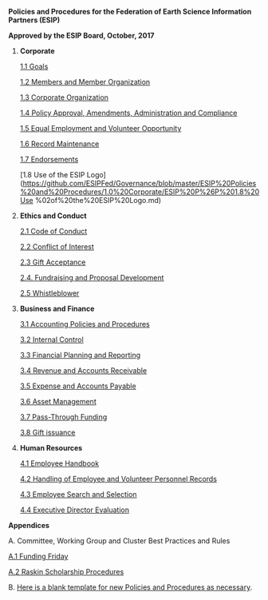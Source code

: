 **Policies and Procedures for the Federation of Earth Science
Information Partners (ESIP)**

**Approved by the ESIP Board, October, 2017**

1.  **Corporate**

    [1.1  Goals](https://github.com/ESIPFed/Governance/blob/master/ESIP%20Policies%20and%20Procedures/1.0%20Corporate/ESIP%20P%26P%201.1%20Goals.md)

    [1.2  Members and Member Organization](https://github.com/ESIPFed/Governance/blob/master/ESIP%20Policies%20and%20Procedures/1.0%20Corporate/ESIP%20P%26P%201.2%20Members%20and%20Member%20Organizations.md)

    [1.3  Corporate Organization](https://github.com/ESIPFed/Governance/blob/master/ESIP%20Policies%20and%20Procedures/1.0%20Corporate/ESIP%20P%26P%201.3%20Corporate%20Organization.md)

    [1.4  Policy Approval, Amendments, Administration and Compliance](https://github.com/ESIPFed/Governance/blob/master/ESIP%20Policies%20and%20Procedures/1.0%20Corporate/ESIP%20P%26P%201.4%20Policy%20Approval%2C%20Amendments%2C%20Administration%20and%20Compliance.md)
  
    [1.5  Equal Employment and Volunteer Opportunity](https://github.com/ESIPFed/Governance/blob/master/ESIP%20Policies%20and%20Procedures/1.0%20Corporate/ESIP%20P%26P%201.5%20Equal%20Opportunity.md)

    [1.6  Record Maintenance](https://github.com/ESIPFed/Governance/blob/master/ESIP%20Policies%20and%20Procedures/1.0%20Corporate/ESIP%20P%26P%201.6%20Record%20Maintenance%20Policy.md)

    [1.7  Endorsements](https://github.com/ESIPFed/Governance/blob/master/ESIP%20Policies%20and%20Procedures/1.0%20Corporate/ESIP%20P%26P%201.7%20Endorsements.md)

    [1.8  Use of the ESIP Logo](https://github.com/ESIPFed/Governance/blob/master/ESIP%20Policies%20and%20Procedures/1.0%20Corporate/ESIP%20P%26P%201.8%20Use %02of%20the%20ESIP%20Logo.md)

2.  **Ethics and Conduct**

    [2.1  Code of Conduct](https://github.com/ESIPFed/Governance/blob/master/ESIP%20Policies%20and%20Procedures/2.0%20Ethics%20and%20Conduct/ESIP%20P%26P%202.1%20Code%20of%20Conduct.md)
   
    [2.2  Conflict of Interest](https://github.com/ESIPFed/Governance/blob/master/ESIP%20Policies%20and%20Procedures/2.0%20Ethics%20and%20Conduct/ESIP%20P%26P%202.2%20Conflict%20Of%20Interest.md)

    [2.3  Gift Acceptance](https://github.com/ESIPFed/Governance/blob/master/ESIP%20Policies%20and%20Procedures/2.0%20Ethics%20and%20Conduct/ESIP%20P%26P%202.3%20Gift%20Acceptance%20Policy.md)

     [2.4. Fundraising and Proposal Development](https://github.com/ESIPFed/Governance/blob/master/ESIP%20Policies%20and%20Procedures/2.0%20Ethics%20and%20Conduct/ESIP%20P%26P%202.4%20Fundraising%20and%20Proposal%20Development%20Policy.md)

     [2.5 Whistleblower](https://github.com/ESIPFed/Governance/blob/master/ESIP%20Policies%20and%20Procedures/2.0%20Ethics%20and%20Conduct/ESIP%20P%26P%202.5%20Whistleblower%20Policy.md)
     
3.  **Business and Finance**

    [3.1 Accounting Policies and Procedures](https://github.com/ESIPFed/Governance/blob/master/ESIP%20Policies%20and%20Procedures/3.0%20Business%20and%20Finance/ESIP%20P%26P%203.1%20Accounting%20Policies%20and%20Procedures.md)

    [3.2 Internal Control](https://github.com/ESIPFed/Governance/blob/master/ESIP%20Policies%20and%20Procedures/3.0%20Business%20and%20Finance/ESIP%20P%26P%203.2%20Internal%20Control%20Policies%20and%20Procedures.md)

    [3.3 Financial Planning and Reporting](https://github.com/ESIPFed/Governance/blob/master/ESIP%20Policies%20and%20Procedures/3.0%20Business%20and%20Finance/ESIP%20P%26P%203.3%20Financial%20Planning%20and%20Reporting%20Policies.md)

    [3.4 Revenue and Accounts Receivable](https://github.com/ESIPFed/Governance/blob/master/ESIP%20Policies%20and%20Procedures/3.0%20Business%20and%20Finance/ESIP%20P%26P%203.4%20Revenue%20and%20Accounts%20Receivables%20Policies.md)

    [3.5 Expense and Accounts Payable](https://github.com/ESIPFed/Governance/blob/master/ESIP%20Policies%20and%20Procedures/3.0%20Business%20and%20Finance/ESIP%20P%26P%203.5%20Expenses%20and%20Accounts%20Payable%20Policies.md)

    [3.6 Asset Management](https://github.com/ESIPFed/Governance/blob/master/ESIP%20Policies%20and%20Procedures/3.0%20Business%20and%20Finance/ESIP%20P%26P%203.6%20Asset%20Management%20Policies.md)

    [3.7 Pass-Through Funding](https://github.com/ESIPFed/Governance/blob/master/ESIP%20Policies%20and%20Procedures/3.0%20Business%20and%20Finance/ESIP%20P%26P%203.7%20Pass-Through%20Funding.md)

    [3.8 Gift issuance](https://github.com/ESIPFed/Governance/blob/master/ESIP%20Policies%20and%20Procedures/3.0%20Business%20and%20Finance/ESIP%20P%26P%203.8%20Gift%20Issuance.md)

4.  **Human Resources**

    [4.1 Employee Handbook](https://github.com/ESIPFed/Governance/blob/master/ESIP%20Policies%20and%20Procedures/4.0%20Human%20Resources/ESIP%20P%26P%204.1%20Employee%20Handbook.md)

    [4.2 Handling of Employee and Volunteer Personnel Records](https://github.com/ESIPFed/Governance/blob/master/ESIP%20Policies%20and%20Procedures/4.0%20Human%20Resources/ESIP%20P%26P%204.2%20Handling%20of%20Employee%20and%20Volunteer%20Records%20Policy.md)

    [4.3 Employee Search and Selection](https://github.com/ESIPFed/Governance/blob/master/ESIP%20Policies%20and%20Procedures/4.0%20Human%20Resources/ESIP%20P%26P%204.3%20Employee%20Search%20and%20Selection%20Policy.md)

    [4.4 Executive Director Evaluation](https://github.com/ESIPFed/Governance/blob/master/ESIP%20Policies%20and%20Procedures/4.0%20Human%20Resources/ESIP%20P%26P%204.4%20Executive%20Director%20Evaluation%20Policy.md)

**Appendices**

A. Committee, Working Group and Cluster Best Practices and Rules

   [A.1 Funding Friday](https://github.com/ESIPFed/Governance/blob/master/Standing%20Committee%20and%20Cluster%20Policies%20and%20Procedures/Funding%20Friday%20Rules.md)
   
   [A.2 Raskin Scholarship Procedures](https://github.com/ESIPFed/Governance/blob/master/Standing%20Committee%20and%20Cluster%20Policies%20and%20Procedures/Raskin%20Scholarship%20Procedure.md)

B.  [Here is a blank template for new Policies and Procedures as
    necessary](https://github.com/ESIPFed/Governance/blob/master/Standing%20Committee%20and%20Cluster%20Policies%20and%20Procedures/Template%20for%20new%20Policies).
